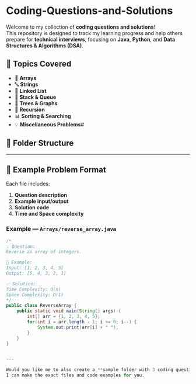 # Coding-Questions-and-Solutions

Welcome to my collection of **coding questions and solutions**!  
This repository is designed to track my learning progress and help others prepare for **technical interviews**, focusing on **Java**, **Python**, and **Data Structures & Algorithms (DSA)**.

## 🧩 Topics Covered
- 🧠 **Arrays**
- 🔤 **Strings**
- 🔗 **Linked List**
- 🧱 **Stack & Queue**
- 🌳 **Trees & Graphs**
- 🔄 **Recursion**
- 📊 **Sorting & Searching**
- 💡 **Miscellaneous Problems**# 

## 📂 Folder Structure


---

## 🧠 Example Problem Format

Each file includes:
1. **Question description**
2. **Example input/output**
3. **Solution code**
4. **Time and Space complexity**

### Example — `Arrays/reverse_array.java`
```java
/*
💡 Question:
Reverse an array of integers.

🧠 Example:
Input: [1, 2, 3, 4, 5]
Output: [5, 4, 3, 2, 1]

✅ Solution:
Time Complexity: O(n)
Space Complexity: O(1)
*/
public class ReverseArray {
    public static void main(String[] args) {
        int[] arr = {1, 2, 3, 4, 5};
        for(int i = arr.length - 1; i >= 0; i--) {
            System.out.print(arr[i] + " ");
        }
    }
}


---

Would you like me to also create a **sample folder with 3 coding questions and solutions** (in Java + Python) so you can directly upload them as your first commit?  
I can make the exact files and code examples for you.

